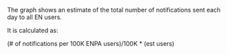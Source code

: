 The graph shows an estimate of the total number of notifications sent each day to all EN users. 

It is calculated as:

(# of notifications per 100K ENPA users)/100K * (est users)
